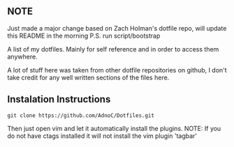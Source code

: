 ## NOTE
Just made a major change based on Zach Holman's dotfile repo, will update this 
README in the morning
P.S. run script/bootstrap


A list of my dotfiles. Mainly for self reference and in order to access them
anywhere.

A lot of stuff here was taken from other dotfile repositories on github,
I don't take credit for any well written sections of the files here.

## Instalation Instructions
    git clone https://github.com/AdnoC/Dotfiles.git
Then just open vim and let it automatically install the plugins.
NOTE: If you do not have ctags installed it will not install the vim plugin 'tagbar'
